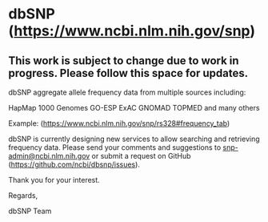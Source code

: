 # dbSNP (https://www.ncbi.nlm.nih.gov/snp)
## ****This work is subject to change due to work in progress.  Please follow this space for updates.****

dbSNP aggregate allele frequency data from multiple sources including:

HapMap
1000 Genomes
GO-ESP
ExAC
GNOMAD
TOPMED
and many others

Example: (https://www.ncbi.nlm.nih.gov/snp/rs328#frequency_tab) 
 
dbSNP is currently designing new services to allow searching and retrieving frequency data.   Please send your comments and suggestions to snp-admin@ncbi.nlm.nih.gov or submit a request on GitHub (https://github.com/ncbi/dbsnp/issues).

Thank you for your interest.

Regards,

dbSNP Team